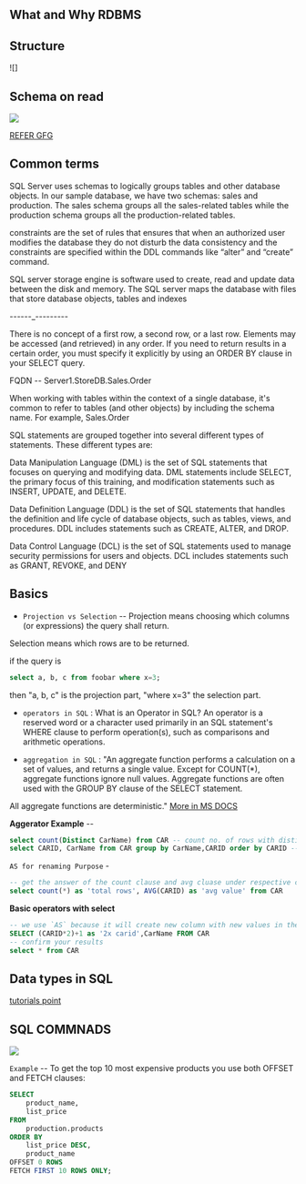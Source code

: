 ## What and Why RDBMS 


## Structure 
![]

## Schema on read 

![](https://media-geeksforgeeks-org.cdn.ampproject.org/ii/w680/s/media.geeksforgeeks.org/wp-content/uploads/20201013102054/Hadoop_Schema_on_Read.png)

[REFER GFG](https://www.geeksforgeeks.org/what-is-schema-on-read-and-schema-on-write-in-hadoop/)

## Common terms 

SQL Server uses schemas to logically groups tables and other database objects. In our sample database, we have two schemas: sales and production. The sales schema groups all the sales-related tables while the production schema groups all the production-related tables.

constraints are the set of rules that ensures that when an authorized user modifies the database they do not disturb the data consistency and the constraints are specified within the DDL commands like “alter” and “create” command.

SQL server storage engine is software used to create, read and update data between the disk and memory. The SQL server maps the database with files that store database objects, tables and indexes

------_---------

There is no concept of a first row, a second row, or a last row. Elements may be accessed (and retrieved) in any order. If you need to return results in a certain order, you must specify it explicitly by using an ORDER BY clause in your SELECT query.

FQDN -- Server1.StoreDB.Sales.Order

When working with tables within the context of a single database, it's common to refer to tables (and other objects) by including the schema name. For example, Sales.Order

SQL statements are grouped together into several different types of statements. These different types are:

Data Manipulation Language (DML) is the set of SQL statements that focuses on querying and modifying data. DML statements include SELECT, the primary focus of this training, and modification statements such as INSERT, UPDATE, and DELETE.

Data Definition Language (DDL) is the set of SQL statements that handles the definition and life cycle of database objects, such as tables, views, and procedures. DDL includes statements such as CREATE, ALTER, and DROP.

Data Control Language (DCL) is the set of SQL statements used to manage security permissions for users and objects. DCL includes statements such as GRANT, REVOKE, and DENY


## Basics 

- `Projection vs Selection` -- Projection means choosing which columns (or expressions) the query shall return.

Selection means which rows are to be returned.

if the query is
```sql
select a, b, c from foobar where x=3;
```
then "a, b, c" is the projection part, "where x=3" the selection part.

- `operators in SQL` : What is an Operator in SQL?
An operator is a reserved word or a character used primarily in an SQL statement's WHERE clause to perform operation(s), such as comparisons and arithmetic operations. 

- `aggregation in SQL` : "An aggregate function performs a calculation on a set of values, and returns a single value. Except for COUNT(*), aggregate functions ignore null values. Aggregate functions are often used with the GROUP BY clause of the SELECT statement.

All aggregate functions are deterministic."
 [More in MS DOCS](https://docs.microsoft.com/en-us/sql/t-sql/functions/aggregate-functions-transact-sql?view=sql-server-ver15#:~:text=An%20aggregate%20function%20performs%20a,All%20aggregate%20functions%20are%20deterministic.)

**Aggerator Example** --
```sql
select count(Distinct CarName) from CAR -- count no. of rows with distinct values
select CARID, CarName from CAR group by CarName,CARID order by CARID -- confirmm the result with this followed by select * from CAR
```

`AS for renaming Purpose` -
```sql
-- get the answer of the count clause and avg cluase under respective column name
select count(*) as 'total rows', AVG(CARID) as 'avg value' from CAR
```
**Basic operators with select**
```sql
-- we use `AS` because it will create new column with new values in there 
SELECT (CARID*2)+1 as '2x carid',CarName FROM CAR
-- confirm your results
select * from CAR
```

## Data types in SQL
[tutorials point](https://www.tutorialspoint.com/sql/sql-data-types.htm])

## SQL COMMNADS 


![](https://www.sqlservertutorial.net/wp-content/uploads/SQL-Server-OFFSET-FETCH.png)

`Example` -- To get the top 10 most expensive products you use both OFFSET and FETCH clauses:
```sql
SELECT
    product_name,
    list_price
FROM
    production.products
ORDER BY
    list_price DESC,
    product_name 
OFFSET 0 ROWS 
FETCH FIRST 10 ROWS ONLY;

```
